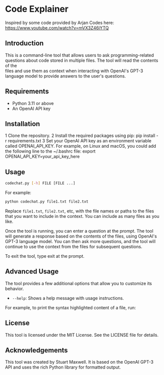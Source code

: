 # Code Explainer

Inspired by some code provided by Arjan Codes here: <https://www.youtube.com/watch?v=mVX3Z46iYTQ>

## Introduction

This is a command-line tool that allows users to ask programming-related questions about code stored in multiple files. The tool will read the contents of the  
files and use them as context when interacting with OpenAI's GPT-3 language model to provide answers to the user's questions.

## Requirements

- Python 3.11 or above
- An OpenAI API key

## Installation

1 Clone the repository.
2 Install the required packages using pip: pip install -r requirements.txt
3 Set your OpenAI API key as an environment variable called OPENAI_API_KEY. For example, on Linux and macOS, you could add the following line to the ~/.bashrc
file: export OPENAI_API_KEY=your_api_key_here

## Usage

```bash
codechat.py [-h] FILE [FILE ...]
```

For example:

```bash
python codechat.py file1.txt file2.txt
```

Replace `file1.txt`, `file2.txt`, etc, with the file names or paths to the files that you want to include in the context. You can include as many files as you like.

Once the tool is running, you can enter a question at the prompt. The tool will generate a response based on the contents of the files, using OpenAI's GPT-3
language model. You can then ask more questions, and the tool will continue to use the context from the files for subsequent questions.

To exit the tool, type exit at the prompt.

## Advanced Usage

The tool provides a few additional options that allow you to customize its behavior.

- `--help`: Shows a help message with usage instructions.

For example, to print the syntax highlighted content of a file, run:

## License

This tool is licensed under the MIT License. See the LICENSE file for details.

## Acknowledgements

This tool was created by Stuart Maxwell. It is based on the OpenAI GPT-3 API and uses the rich Python library for formatted output.
